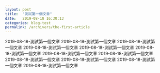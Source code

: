 ```yaml
---
layout: post
title:  "測試第一個文章"
date:   2019-08-18 16:30:13
categories: blog-test
permalink: /archivers/the-first-article
---
```


2019-08-18-測試第一個文章
2019-08-18-測試第一個文章
2019-08-18-測試第一個文章
2019-08-18-測試第一個文章
2019-08-18-測試第一個文章
2019-08-18-測試第一個文章
2019-08-18-測試第一個文章
2019-08-18-測試第一個文章
2019-08-18-測試第一個文章
2019-08-18-測試第一個文章
2019-08-18-測試第一個文章
2019-08-18-測試第一個文章
